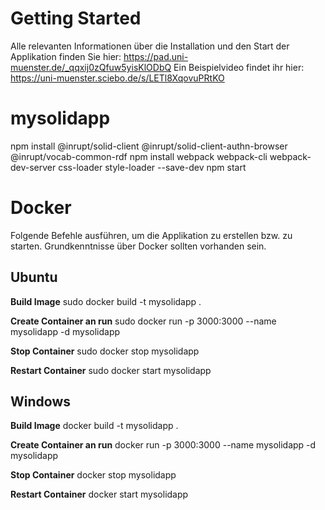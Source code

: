 # Getting Started

Alle relevanten Informationen über die Installation und den Start der Applikation finden Sie hier: https://pad.uni-muenster.de/_qqxij0zQfuw5yisKlODbQ
Ein Beispielvideo findet ihr hier: https://uni-muenster.sciebo.de/s/LETl8XqovuPRtKO

# mysolidapp


npm install @inrupt/solid-client @inrupt/solid-client-authn-browser @inrupt/vocab-common-rdf 
npm install webpack webpack-cli webpack-dev-server css-loader style-loader  --save-dev
npm start


# Docker
Folgende Befehle ausführen, um die Applikation zu erstellen bzw. zu starten. Grundkenntnisse über Docker sollten vorhanden sein.

## Ubuntu
**Build Image**
sudo docker build -t mysolidapp . 

**Create Container an run**
sudo docker run -p 3000:3000 --name mysolidapp -d mysolidapp

**Stop Container**
sudo docker stop mysolidapp

**Restart Container**
sudo docker start mysolidapp

## Windows
**Build Image**
docker build -t mysolidapp . 

**Create Container an run**
docker run -p 3000:3000 --name mysolidapp -d mysolidapp

**Stop Container**
docker stop mysolidapp

**Restart Container**
docker start mysolidapp


